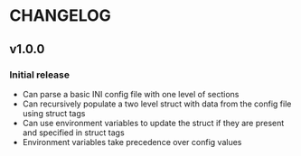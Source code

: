 CHANGELOG
=========

v1.0.0
------

### Initial release

* Can parse a basic INI config file with one level of sections
* Can recursively populate a two level struct with data from the config file using struct tags
* Can use environment variables to update the struct if they are present and specified in struct tags
* Environment variables take precedence over config values

